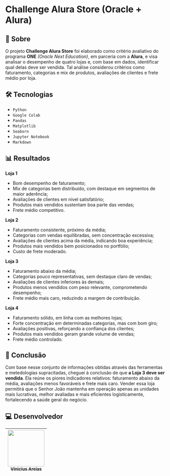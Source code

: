 # Challenge Alura Store (Oracle + Alura)

## 🔖 Sobre

O projeto **Challenge Alura Store** foi elaborado como critério avaliativo do programa **ONE** _(Oracle Next Education)_, em parceria com a **Alura**, e visa analisar o desempenho de quatro lojas e, com base em dados, identificar qual delas deve ser vendida. Tal análise considerou critérios como faturamento, categorias e mix de produtos, avaliações de clientes e frete médio por loja.

##  :hammer_and_wrench: Tecnologias

- `Python`
- `Google Colab`
- `Pandas`
- `Matplotlib`
- `Seaborn` 
- `Jupyter Notebook`  
- `Markdown`

## 📊 Resultados

**Loja 1**
  - Bom desempenho de faturamento;
  - Mix de categorias bem distribuído, com destaque em segmentos de maior aderência;
  - Avaliações de clientes em nível satisfatório;
  - Produtos mais vendidos sustentam boa parte das vendas;
  - Frete médio competitivo.

**Loja 2**
  - Faturamento consistente, próximo da média;
  - Categorias com vendas equilibradas, sem concentração excessiva;
  - Avaliações de clientes acima da média, indicando boa experiência;
  - Produtos mais vendidos bem posicionados no portfólio;
  - Custo de frete moderado.

**Loja 3**
  - Faturamento abaixo da média;
  - Categorias pouco representativas, sem destaque claro de vendas;
  - Avaliações de clientes inferiores às demais;
  - Produtos menos vendidos com peso relevante, comprometendo desempenho;
  - Frete médio mais caro, reduzindo a margem de contribuição.

**Loja 4**
  - Faturamento sólido, em linha com as melhores lojas;
  - Forte concentração em determinadas categorias, mas com bom giro;
  - Avaliações positivas, reforçando a confiança dos clientes;
  - Produtos mais vendidos geram grande volume de vendas;
  - Frete médio controlado.

## 📌 Conclusão

Com base nesse conjunto de informações obtidas através das ferramentas e metedologias supracitadas, cheguei à conclusão de que **a Loja 3 deve ser vendida**. Ela reúne os piores indicadores relativos: faturamento abaixo da média, avaliações menos favoráveis e frete mais caro. Vender essa loja permitirá que o Senhor João mantenha em operação apenas as unidades mais lucrativas, melhor avaliadas e mais eficientes logisticamente, fortalecendo a saúde geral do negócio.

## :computer: Desenvolvedor

| [<img loading="lazy" src="https://avatars.githubusercontent.com/u/201506724?s=400&u=835afcab83b5653fec0f8f8fb53e6b99207e9b00&v=4" width=115><br><sub>Vinicius Areias</sub>](https://github.com/Vinicius-Areias) |   
| :---: |
